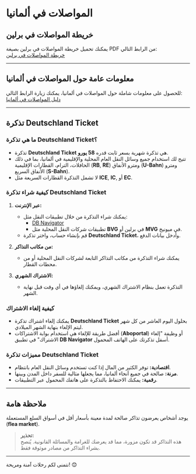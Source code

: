 # المواصلات في ألمانيا

## خريطة المواصلات في برلين

يمكنك تحميل خريطة المواصلات في برلين بصيغة PDF من الرابط التالي:  
[خريطة المواصلات في برلين](https://www.s-bahn-berlin.de/pdf/VBB-Liniennetz.pdf)

---

## معلومات عامة حول المواصلات في ألمانيا

للحصول على معلومات شاملة حول المواصلات في ألمانيا، يمكنك زيارة الرابط التالي:  
[دليل المواصلات في ألمانيا](http://deutschland-integration-ratgeber.blogspot.de/p/deutschebahn.html)

---

## تذكرة Deutschland Ticket

### ما هي تذكرة Deutschland Ticket؟
- تذكرة **Deutschland Ticket** هي تذكرة شهرية بسعر ثابت قدره **58 يورو**.  
- تتيح لك استخدام جميع وسائل النقل العام المحلية والإقليمية في ألمانيا، بما في ذلك الحافلات، الترام، القطارات الإقليمية (**RB**, **RE**) ومترو الأنفاق (**U-Bahn**) ومترو الأنفاق السريع (**S-Bahn**).  
- لا تشمل التذكرة القطارات السريعة مثل **ICE**, **IC**, أو **EC**.

### كيفية شراء تذكرة Deutschland Ticket
1. **عبر الإنترنت:**
   - يمكنك شراء التذكرة من خلال تطبيقات النقل مثل:  
     - [DB Navigator](https://www.bahn.com/en)  
     - تطبيقات شركات النقل المحلية مثل **BVG** في برلين أو **MVG** في ميونيخ.
   - قم بإنشاء حساب، واختر تذكرة **Deutschland Ticket**، وأدخل بيانات الدفع.

2. **من مكاتب التذاكر:**
   - يمكنك شراء التذكرة من مكاتب التذاكر التابعة لشركات النقل المحلية أو من محطات القطار.

3. **الاشتراك الشهري:**
   - التذكرة تعمل بنظام الاشتراك الشهري، ويمكنك إلغاؤها في أي وقت قبل نهاية الشهر.

### كيفية إلغاء الاشتراك
- يمكنك إلغاء اشتراك تذكرة **Deutschland Ticket** بحلول اليوم العاشر من كل شهر ليتم الإلغاء بنهاية الشهر الميلادي.  
- أفضل طريقة للإلغاء هي استخدام بوابة الاشتراكات (**Aboportal**) أو وظيفة "إلغاء الاشتراك" في تطبيق **DB Navigator** أسفل تذكرتك على الهاتف المحمول.

### مميزات تذكرة Deutschland Ticket
- **اقتصادية:** توفر الكثير من المال إذا كنت تستخدم وسائل النقل العام بانتظام.  
- **مرنة:** صالحة في جميع أنحاء ألمانيا، مما يجعلها مثالية للسفر داخل المدن وبينها.  
- **رقمية:** يمكنك الاحتفاظ بالتذكرة على هاتفك المحمول عبر التطبيقات.

---

## ملاحظة هامة

يوجد أشخاص يعرضون تذاكر صالحة لمدة معينة بأسعار أقل في أسواق السلع المستعملة (**flea market**).  
> **تحذير:**  
> هذه التذاكر قد تكون مزورة، مما قد يعرضك للغرامة والمسائلة القانونية. يُنصح بشراء التذاكر من مصادر موثوقة فقط.

---

نتمنى لكم رحلات آمنة ومريحة! 😊